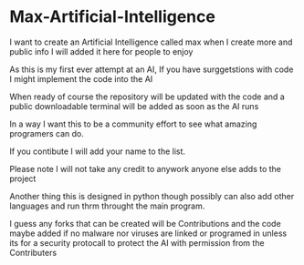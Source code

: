 # Max-Artificial-Intelligence
I want to create an Artificial Intelligence called max when I create more and public info I will added it here for people to enjoy

As this is my first ever attempt at an AI, If you have surggetstions with code I might implement the code into the AI

When ready of course the repository will be updated with the code and a public downloadable terminal will be added as soon as the AI runs

In a way I want this to be a community effort to see what amazing programers can do.

If you contibute I will add your name to the list.

Please note I will not take any credit to anywork anyone else adds to the project

Another thing this is designed in python though possibly can also add other languages and run thrm throught the main program.

I guess any forks that can be created will be Contributions and the code maybe added if no malware nor viruses are linked or programed in unless its for a security protocall to protect the AI with permission from the Contributers
